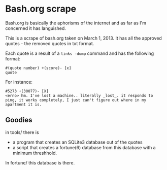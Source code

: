 # Bash.org scrape

Bash.org is basically the aphorisms of the internet and as far as I'm concerned it has languished.

This is a scrape of bash.org taken on March 1, 2013.  It has all the approved quotes - the removed quotes in txt format.

Each quote is a result of a `links -dump` command and has the following format:

    #(quote number) +(score)- [x]
    quote

For instance:

    #5273 +(30077)- [X]
    <erno> hm. I've lost a machine.. literally _lost_. it responds to ping, it works completely, I just can't figure out where in my apartment it is.

## Goodies

in tools/ there is

 * a program that creates an SQLite3 database out of the quotes
 * a script that creates a fortune(6) database from this database with a minimum threshhold.

In fortune/ this database is there.
